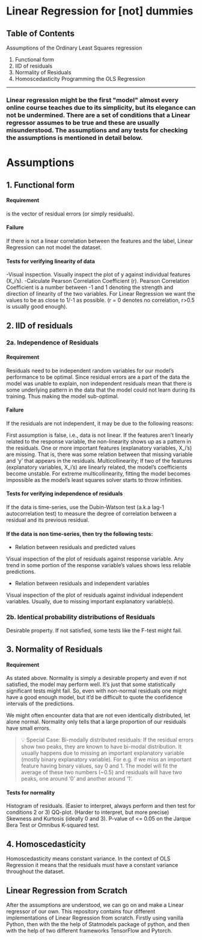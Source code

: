 # Linear Regression for [not] dummies


Table of Contents
---
Assumptions of the Ordinary Least Squares regression
1. Functional form
2. IID of residuals
3. Normality of Residuals
4. Homoscedasticity
Programming the OLS Regression
---
### Linear regression might be the first "model" almost every online course teaches due to its simplicity, but its elegance can not be undermined. There are a set of conditions that a Linear regressor assumes to be true and these are usually misunderstood. The assumptions and any tests for checking the assumptions is mentioned in detail below.

# Assumptions
## 1. Functional form
#### Requirement
 is the vector of residual errors (or simply residuals).

#### Failure
If there is not a linear correlation between the features and the label, Linear Regression can not model the dataset.

#### Tests for verifying linearity of data
-Visual inspection.
Visually inspect the plot of y against individual features (X_i’s).
-Calculate Pearson Correlation Coefficient (r).
Pearson Correlation Coefficient is a number between -1 and 1 denoting the strength and direction of linearity of the two variables. For Linear Regression we want the values to be as close to 1/-1 as possible. (r = 0 denotes no correlation, r>0.5 is usually good enough).
## 2. IID of residuals
### 2a. Independence of Residuals
#### Requirement
Residuals need to be independent random variables for our model’s performance to be optimal. Since residual errors are a part of the data the model was unable to explain, non independent residuals mean that there is some underlying pattern in the data that the model could not learn during its training. Thus making the model sub-optimal.

#### Failure
If the residuals are not independent, it may be due to the following reasons:

First assumption is false, i.e., data is not linear. If the features aren’t linearly related to the response variable, the non-linearity shows up as a pattern in the residuals.
One or more important features (explanatory variables, X_i’s) are missing. That is, there was some relation between that missing variable and ‘y’ that appears in the residuals.
Multicollinearity; If two of the features (explanatory variables, X_i’s) are linearly related, the model’s coefficients become unstable. For extreme multicollinearity, fitting the model becomes impossible as the model’s least squares solver starts to throw infinities.
#### Tests for verifying independence of residuals
If the data is time-series, use the Dubin-Watson test (a.k.a lag-1 autocorrelation test) to measure the degree of correlation between a residual and its previous residual.

#### If the data is non time-series, then try the following tests:

- Relation between residuals and predicted values

Visual inspection of the plot of residuals against response variable. Any trend in some portion of the response variable’s values shows less reliable predictions.

- Relation between residuals and independent variables

Visual inspection of the plot of residuals against individual independent variables. Usually, due to missing important explanatory variable(s).

### 2b. Identical probability distributions of Residuals
Desirable property. If not satisfied, some tests like the F-test might fail.

## 3. Normality of Residuals
#### Requirement
As stated above. Normality is simply a desirable property and even if not satisfied, the model may perform well. It’s just that some statistically significant tests might fail. So, even with non-normal residuals one might have a good enough model, but it’d be difficult to quote the confidence intervals of the predictions.

We might often encounter data that are not even identically distributed, let alone normal. Normality only tells that a large proportion of our residuals have small errors.

> 💡 Special Case: Bi-modally distributed residuals: If the residual errors show two peaks, they are known to have bi-modal distribution. It usually happens due to missing an important explanatory variable (mostly binary explanatory variable).
For e.g. if we miss an important feature having binary values, say 0 and 1. The model will fit the average of these two numbers (~0.5) and residuals will have two peaks, one around ‘0’ and another around ‘1’.

#### Tests for normality
Histogram of residuals. (Easier to interpret, always perform and then test for conditions 2 or 3)
QQ-plot. (Harder to interpret, but more precise)
Skewness and Kurtosis (ideally 0 and 3). P-value of <= 0.05 on the Jarque Bera Test or Omnibus K-squared test.
## 4. Homoscedasticity
Homoscedasticity means constant variance. In the context of OLS Regression it means that the residuals must have a constant variance throughout the dataset.

## Linear Regression from Scratch
After the assumptions are understood, we can go on and make a Linear regressor of our own. This repository contains four different implementations of Linear Regression from scratch. Firstly using vanilla Python, then with the the help of Statmodels package of python, and then with the help of two different frameworks TensorFlow and Pytorch.
